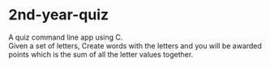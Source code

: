 # 2nd-year-quiz
A quiz command line app using C.<br>
Given a set of letters, Create words with the letters and you will be awarded points which is the sum of all the letter values together.
